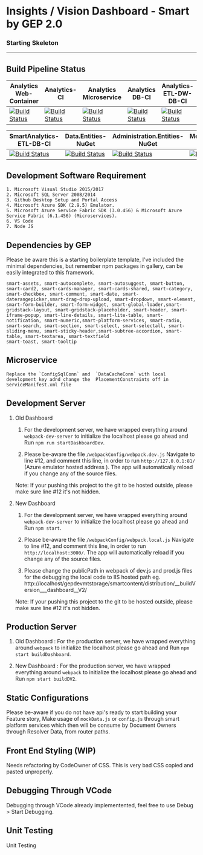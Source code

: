 # Insights / Vision Dashboard - Smart by GEP 2.0
### Starting Skeleton
---
## Build Pipeline Status

| Analytics Web-Container | Analytics-CI | Analytics Microservice | Analytics DB-CI | Analytics-ETL-DW-DB-CI  
| ------------- | ------------- | ------------- |  ------------- | ------------- |  
| [![Build Status](https://gepdev.visualstudio.com/GEP-SMART-Analytics/_apis/build/status/GEP-SMART-Analytics-Container?branchName=DEVELOPMENT)](https://gepdev.visualstudio.com/GEP-SMART-Analytics/_build/latest?definitionId=147&branchName=DEVELOPMENT) | [![Build Status](https://gepdev.visualstudio.com/GEP-SMART-Analytics/_apis/build/status/GEP-SMART-Analytics-CI?branchName=DEVELOPMENT)](https://gepdev.visualstudio.com/GEP-SMART-Analytics/_build/latest?definitionId=375&branchName=DEVELOPMENT)  | [![Build Status](https://gepdev.visualstudio.com/GEP-SMART-Analytics/_apis/build/status/GEP-SMART-Analytics-Microservice?branchName=DEVELOPMENT)](https://gepdev.visualstudio.com/GEP-SMART-Analytics/_build/latest?definitionId=155&branchName=DEVELOPMENT) | [![Build Status](https://gepdev.visualstudio.com/GEP-SMART-Analytics/_apis/build/status/GEP-SMART-Analytics-DB-CI?branchName=DEVELOPMENT)](https://gepdev.visualstudio.com/GEP-SMART-Analytics/_build/latest?definitionId=264&branchName=DEVELOPMENT) | [![Build Status](https://gepdev.visualstudio.com/GEP-SMART-Analytics/_apis/build/status/SmartAnalytics-ETL-DW-DB-CI?branchName=DEVELOPMENT)](https://gepdev.visualstudio.com/GEP-SMART-Analytics/_build/latest?definitionId=274&branchName=DEVELOPMENT) |  


| SmartAnalytics-ETL-DB-CI | Data.Entities-NuGet |Administration.Entities-NuGet |MetaData.Entities-NuGet
| ------------- | ------------- | ------------- | ------------- |
|[![Build Status](https://gepdev.visualstudio.com/GEP-SMART-Analytics/_apis/build/status/SmartAnalytics-ETL-DB-CI?branchName=DEVELOPMENT)](https://gepdev.visualstudio.com/GEP-SMART-Analytics/_build/latest?definitionId=273&branchName=DEVELOPMENT) | [![Build Status](https://gepdev.visualstudio.com/GEP-SMART-Analytics/_apis/build/status/NuGet/GEP.Cumulus.SmartAnalytics.Data.Entities-NuGet?branchName=DEVELOPMENT)](https://gepdev.visualstudio.com/GEP-SMART-Analytics/_build/latest?definitionId=512&branchName=DEVELOPMENT) | [![Build Status](https://gepdev.visualstudio.com/GEP-SMART-Analytics/_apis/build/status/NuGet/GEP.Cumulus.SmartAnalytics.Administration.Entities-NuGet?branchName=DEVELOPMENT)](https://gepdev.visualstudio.com/GEP-SMART-Analytics/_build/latest?definitionId=499&branchName=DEVELOPMENT) | [![Build Status](https://gepdev.visualstudio.com/GEP-SMART-Analytics/_apis/build/status/NuGet/GEP.Cumulus.SmartAnalytics.MetaData.Entities-NuGet?branchName=DEVELOPMENT)](https://gepdev.visualstudio.com/GEP-SMART-Analytics/_build/latest?definitionId=513&branchName=DEVELOPMENT) |

## Development Software Requirement
    1. Microsoft Visual Studio 2015/2017
    2. Microsoft SQL Server 2008/2014
    3. Github Desktop Setup and Portal Access
    4. Microsoft Azure SDK (2.9.5) Emulator.
    5. Microsoft Azure Service Fabric SDK (3.0.456) & Microsoft Azure Service Fabric (6.1.456) (Microservices).
    6. VS Code
    7. Node JS

## Dependencies by GEP
Please be aware this is a starting boilerplate template, I've included the minimal dependencies, but remember npm packages in gallery, can be 
easily integrated to this framework.

    smart-assets, smart-autocomplete, smart-autosuggest, smart-button, smart-card2, smart-cards-manager, smart-cards-shared, smart-category, smart-checkbox, smart-comment, smart-date, smart-daterangepicker,smart-drag-drop-upload, smart-dropdown, smart-element, smart-form-builder, smart-form-widget, smart-global-loader,smart-gridstack-layout, smart-gridstack-placeholder, smart-header, smart-iframe-popup, smart-line-details, smart-lite-table, smart-notification, smart-numeric,smart-platform-services, smart-radio, smart-search, smart-section, smart-select, smart-selectall, smart-sliding-menu, smart-sticky-header,smart-subtree-accordion, smart-table, smart-textarea, smart-textfield
    smart-toast, smart-tooltip

## Microservice
    Replace the `ConfigSqlConn` and  `DataCacheConn` with local development key adnd change the  PlacementConstraints off in ServiceManifest.xml file 

## Development Server

1. Old Dashboard
 
     1. For the development server, we have wrapped everything around `webpack-dev-server` to initialize the localhost please go ahead and Run `npm run startDashboardDev`. 

    2. Please be-aware the file `/webpackConfig/webpack.dev.js` Navigate to line #12, and comment this line, in order to run `http://127.0.0.1:81/` (Azure emulator hosted address ). The app will automatically reload if you change any of the source files.

    Note: If your pushing this project to the git to be hosted outside, please make sure line #12 it's not hidden.   

2. New Dashboard
    1. For the development server, we have wrapped everything around `webpack-dev-server` to initialize the localhost please go ahead and Run `npm start`. 

    2. Please be-aware the file `/webpackConfig/webpack.local.js` Navigate to line #12, and comment this line, in order to run `http://localhost:3000/`. The app will automatically reload if you change any of the source files.

    3. Please change the publicPath in webpack of dev.js and prod.js files for the debugging the local code to IIS hosted path eg. http://localhost/gepdevmtstorage/smartcontent/distribution/__buildVersion___dashboard__V2/

    Note: If your pushing this project to the git to be hosted outside, please make sure line #12 it's not hidden.

## Production Server

1. Old Dashboard  : For the production server, we have wrapped everything around `webpack` to initialize the localhost please go ahead and Run `npm start buildDashboard`.

2. New Dashboard  : For the production server, we have wrapped everything around `webpack` to initialize the localhost please go ahead and Run `npm start buildDV2`.

## Static Configurations

Please be-aware if you do not have api's ready to start building your Feature story, Make usage of `mockData.js` or `config.js` through smart platform services which then will be consume by Document Owners through Resolver Data, from router paths.

## Front End Styling (WIP)

Needs refactoring by CodeOwner of CSS. This is very bad CSS copied and pasted unproperly.

## Debugging Through VCode

Debugging through VCode already implementented, feel free to use Debug > Start Debugging.

## Unit Testing

Unit Testing
